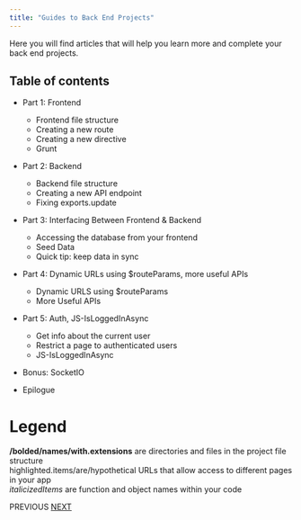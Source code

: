 ```yaml
---
title: "Guides to Back End Projects"
---
```


Here you will find articles that will help you learn more and complete your back end projects.

## Table of contents

*   Part 1: Frontend
    *   <a>Frontend file structure</a>
    *   <a>Creating a new route</a>
    *   <a>Creating a new directive</a>
    *   <a>Grunt</a>
*   Part 2: Backend

    *   <a>Backend file structure</a>
    *   <a>Creating a new API endpoint</a>
    *   <a>Fixing exports.update</a>
*   Part 3: Interfacing Between Frontend & Backend

    *   <a>Accessing the database from your frontend</a>
    *   <a>Seed Data</a>
    *   <a>Quick tip: keep data in sync</a>
*   Part 4: Dynamic URLs using $routeParams, more useful APIs

    *   <a>Dynamic URLS using $routeParams</a>
    *   <a>More Useful APIs</a>
*   Part 5: Auth, JS-IsLoggedInAsync

    *   <a>Get info about the current user</a>
    *   <a>Restrict a page to authenticated users</a>
    *   <a>JS-IsLoggedInAsync</a>
*   <a>Bonus: SocketIO</a>

*   <a>Epilogue</a>

# Legend

**/bolded/names/with.extensions** are directories and files in the project file structure  
<a>highlighted.items/are/hypothetical</a> URLs that allow access to different pages in your app  
_italicizedItems_ are function and object names within your code

<a>PREVIOUS</a> [NEXT](http://forum.freecodecamp.com/t/front-end-file-structure/14266)
